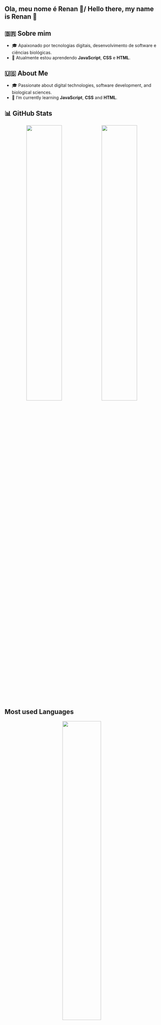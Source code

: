 ## Ola, meu nome é Renan 👋/ Hello there, my name is Renan 👋

<!--
**RenBio/RenBio** is a ✨ _special_ ✨ repository because its `README.md` (this file) appears on your GitHub profile.

Here are some ideas to get you started:

## 🇧🇷 Sobre mim
- 🎓 Apaixonado por tecnologias digitais, desenvolvimento de software e ciências biológicas.  
- 🌱 Atualmente estou aprendendo **JavaScript** e **HTML**.

## 🇺🇸 About Me
- 🎓 Passionate about digital technologies, software development, and biological sciences.  
- 🌱 I’m currently learning **JavaScript** and **HTML**.
-->

## 🇧🇷 Sobre mim
- 🎓 Apaixonado por tecnologias digitais, desenvolvimento de software e ciências biológicas.  
- 🌱 Atualmente estou aprendendo **JavaScript**, **CSS** e **HTML**.

## 🇺🇸 About Me
- 🎓 Passionate about digital technologies, software development, and biological sciences.  
- 🌱 I’m currently learning **JavaScript**, **CSS** and **HTML**.

## 📊 GitHub Stats

<p align="center">
  <img width="48%" src="https://github-readme-stats.vercel.app/api?username=RenBio&show_icons=true&theme=tokyonight" />
  <img width="48%" src="https://github-readme-streak-stats.herokuapp.com?user=RenBio&theme=github-dark" />
</p>


## Most used Languages

<p align="center">
  <img width="50%" src="https://github-readme-stats.vercel.app/api/top-langs/?username=RenBio&layout=compact&theme=tokyonight" />
</p>


